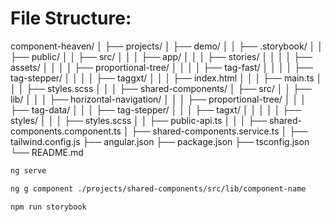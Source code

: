 # File Structure:

component-heaven/
│
├── projects/
│ ├── demo/
│ │ ├── .storybook/
│ │ ├── public/
│ │ ├── src/
│ │ │ ├── app/
│ │ │ ├── stories/
│ │ │ │ ├── assets/
│ │ │ │ ├── proportional-tree/
│ │ │ │ ├── tag-fast/
│ │ │ │ ├── tag-stepper/
│ │ │ │ ├── taggxt/
│ │ │ ├── index.html
│ │ │ ├── main.ts
│ │ │ ├── styles.scss
│ │
│ ├── shared-components/
│ ├── src/
│ │ ├── lib/
│ │ │ ├── horizontal-navigation/
│ │ │ ├── proportional-tree/
│ │ │ ├── tag-data/
│ │ │ ├── tag-stepper/
│ │ │ ├── tagxt/
│ │ │
│ │ ├── styles/
│ │ │ ├── styles.scss
│ │ ├── public-api.ts
│ │
│ ├── shared-components.component.ts
│ ├── shared-components.service.ts
│
├── tailwind.config.js
├── angular.json
├── package.json
├── tsconfig.json
└── README.md

```bash
ng serve
```

```bash
ng g component ./projects/shared-components/src/lib/component-name
```

```bash
npm run storybook
```
